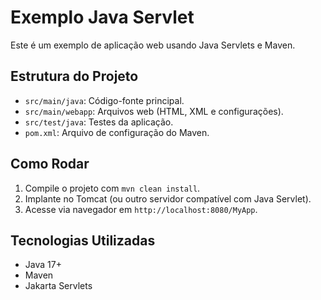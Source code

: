 # Exemplo Java Servlet

Este é um exemplo de aplicação web usando Java Servlets e Maven.

## Estrutura do Projeto
- `src/main/java`: Código-fonte principal.
- `src/main/webapp`: Arquivos web (HTML, XML e configurações).
- `src/test/java`: Testes da aplicação.
- `pom.xml`: Arquivo de configuração do Maven.

## Como Rodar
1. Compile o projeto com `mvn clean install`.
2. Implante no Tomcat (ou outro servidor compatível com Java Servlet).
3. Acesse via navegador em `http://localhost:8080/MyApp`.

## Tecnologias Utilizadas
- Java 17+
- Maven
- Jakarta Servlets

